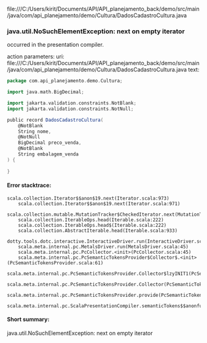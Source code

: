 file:///C:/Users/kirit/Documents/API/API_planejamento_back/demo/src/main/java/com/api_planejamento/demo/Cultura/DadosCadastroCultura.java
### java.util.NoSuchElementException: next on empty iterator

occurred in the presentation compiler.

action parameters:
uri: file:///C:/Users/kirit/Documents/API/API_planejamento_back/demo/src/main/java/com/api_planejamento/demo/Cultura/DadosCadastroCultura.java
text:
```scala
package com.api_planejamento.demo.Cultura;

import java.math.BigDecimal;

import jakarta.validation.constraints.NotBlank;
import jakarta.validation.constraints.NotNull;

public record DadosCadastroCultura(
    @NotBlank
    String nome,
    @NotNull
    BigDecimal preco_venda,
    @NotBlank
    String embalagem_venda
) {
    
}

```



#### Error stacktrace:

```
scala.collection.Iterator$$anon$19.next(Iterator.scala:973)
	scala.collection.Iterator$$anon$19.next(Iterator.scala:971)
	scala.collection.mutable.MutationTracker$CheckedIterator.next(MutationTracker.scala:76)
	scala.collection.IterableOps.head(Iterable.scala:222)
	scala.collection.IterableOps.head$(Iterable.scala:222)
	scala.collection.AbstractIterable.head(Iterable.scala:933)
	dotty.tools.dotc.interactive.InteractiveDriver.run(InteractiveDriver.scala:168)
	scala.meta.internal.pc.MetalsDriver.run(MetalsDriver.scala:45)
	scala.meta.internal.pc.PcCollector.<init>(PcCollector.scala:45)
	scala.meta.internal.pc.PcSemanticTokensProvider$Collector$.<init>(PcSemanticTokensProvider.scala:61)
	scala.meta.internal.pc.PcSemanticTokensProvider.Collector$lzyINIT1(PcSemanticTokensProvider.scala:61)
	scala.meta.internal.pc.PcSemanticTokensProvider.Collector(PcSemanticTokensProvider.scala:61)
	scala.meta.internal.pc.PcSemanticTokensProvider.provide(PcSemanticTokensProvider.scala:90)
	scala.meta.internal.pc.ScalaPresentationCompiler.semanticTokens$$anonfun$1(ScalaPresentationCompiler.scala:99)
```
#### Short summary: 

java.util.NoSuchElementException: next on empty iterator